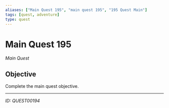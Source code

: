 ```yaml
---
aliases: ["Main Quest 195", "main quest 195", "195 Quest Main"]
tags: [quest, adventure]
type: quest
---
```


# Main Quest 195

*Main Quest*

## Objective
Complete the main quest objective.

---
*ID: QUEST00194*